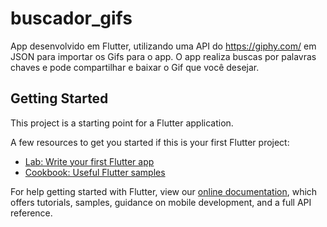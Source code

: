 # buscador_gifs

App desenvolvido em Flutter, utilizando uma API do https://giphy.com/ em JSON para importar os Gifs para o app.
O app realiza buscas por palavras chaves e pode compartilhar e baixar o Gif que você desejar.

## Getting Started

This project is a starting point for a Flutter application.

A few resources to get you started if this is your first Flutter project:

- [Lab: Write your first Flutter app](https://flutter.dev/docs/get-started/codelab)
- [Cookbook: Useful Flutter samples](https://flutter.dev/docs/cookbook)

For help getting started with Flutter, view our
[online documentation](https://flutter.dev/docs), which offers tutorials,
samples, guidance on mobile development, and a full API reference.
